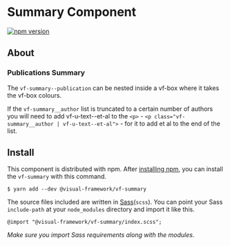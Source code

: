 # Summary Component

[![npm version](https://badge.fury.io/js/%40visual-framework%2Fvf-summary.svg)](https://badge.fury.io/js/%40visual-framework%2Fvf-summary)

## About

### Publications Summary

The `vf-summary--publication` can be nested inside a vf-box where it takes the vf-box colours.

If the `vf-summary__author` list is truncated to a certain number of authors you will need to add vf-u-text--et-al to the `<p>` - `<p class="vf-summary__author | vf-u-text--et-al">` - for it to add et al to the end of the list.

## Install

This component is distributed with npm. After [installing npm](https://www.npmjs.com/get-npm), you can install the `vf-summary` with this command.

```
$ yarn add --dev @visual-framework/vf-summary
```

The source files included are written in [Sass](http://sass-lang.com)(`scss`). You can point your Sass `include-path` at your `node_modules` directory and import it like this.

```
@import "@visual-framework/vf-summary/index.scss";
```

_Make sure you import Sass requirements along with the modules._
